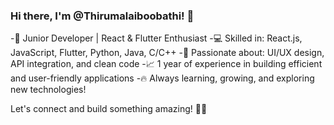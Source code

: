 ### Hi there, I'm @Thirumalaiboobathi! 👋

-🚀 Junior Developer | React & Flutter Enthusiast
-💻 Skilled in: React.js, JavaScript, Flutter, Python, Java, C/C++
-🎨 Passionate about: UI/UX design, API integration, and clean code
-📈 1 year of experience in building efficient and user-friendly applications
-🔥 Always learning, growing, and exploring new technologies!

Let's connect and build something amazing! 🚀💡


<!---
Thirumalaiboobathi/Thirumalaiboobathi is a ✨ special ✨ repository because its `README.md` (this file) appears on your GitHub profile.
You can click the Preview link to take a look at your changes.
--->
